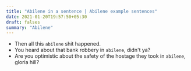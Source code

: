 ```yaml
---
title: "Abilene in a sentence | Abilene example sentences"
date: 2021-01-20T19:57:50+05:30
draft: falses
summary: "Abilene"
---
```

- Then all this `abilene` shit happened.
- You heard about that bank robbery in `abilene`, didn't ya?
- Are you optimistic about the safety of the hostage they took in `abilene`, gloria hill?
                 
